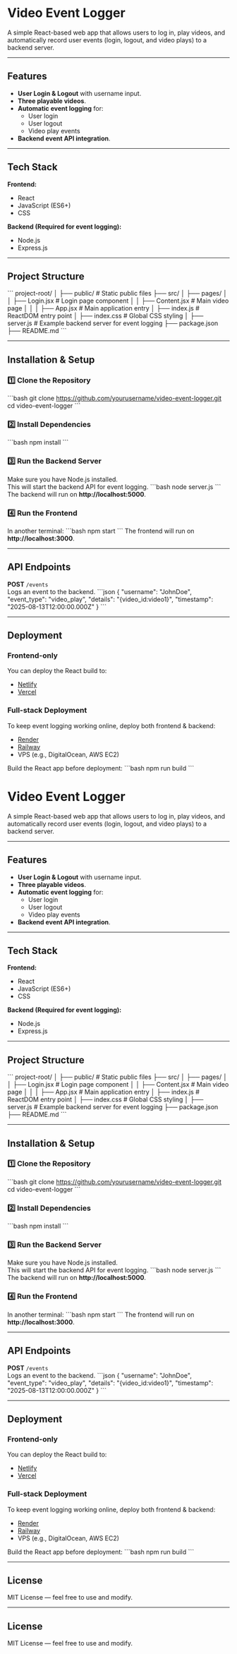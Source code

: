 # Video Event Logger

A simple React-based web app that allows users to log in, play videos, and automatically record user events (login, logout, and video plays) to a backend server.

---

## Features
- **User Login & Logout** with username input.
- **Three playable videos**.
- **Automatic event logging** for:
  - User login
  - User logout
  - Video play events
- **Backend event API integration**.

---

## Tech Stack
**Frontend:**
- React
- JavaScript (ES6+)
- CSS

**Backend (Required for event logging):**
- Node.js
- Express.js

---

## Project Structure
\`\`\`
project-root/
│
├── public/              # Static public files
├── src/
│   ├── pages/
│   │   ├── Login.jsx     # Login page component
│   │   ├── Content.jsx   # Main video page
│   │
│   ├── App.jsx           # Main application entry
│   ├── index.js          # ReactDOM entry point
│   ├── index.css         # Global CSS styling
│
├── server.js             # Example backend server for event logging
├── package.json
├── README.md
\`\`\`

---

## Installation & Setup

### 1️⃣ Clone the Repository
\`\`\`bash
git clone https://github.com/yourusername/video-event-logger.git
cd video-event-logger
\`\`\`

### 2️⃣ Install Dependencies
\`\`\`bash
npm install
\`\`\`

### 3️⃣ Run the Backend Server
Make sure you have Node.js installed.  
This will start the backend API for event logging.
\`\`\`bash
node server.js
\`\`\`
The backend will run on **http://localhost:5000**.

### 4️⃣ Run the Frontend
In another terminal:
\`\`\`bash
npm start
\`\`\`
The frontend will run on **http://localhost:3000**.

---

## API Endpoints
**POST** `/events`  
Logs an event to the backend.
\`\`\`json
{
  "username": "JohnDoe",
  "event_type": "video_play",
  "details": "{video_id:video1}",
  "timestamp": "2025-08-13T12:00:00.000Z"
}
\`\`\`

---

## Deployment
### **Frontend-only**
You can deploy the React build to:
- [Netlify](https://netlify.com)
- [Vercel](https://vercel.com)

### **Full-stack Deployment**
To keep event logging working online, deploy both frontend & backend:
- [Render](https://render.com)
- [Railway](https://railway.app)
- VPS (e.g., DigitalOcean, AWS EC2)

Build the React app before deployment:
\`\`\`bash
npm run build
\`\`\`
# Video Event Logger

A simple React-based web app that allows users to log in, play videos, and automatically record user events (login, logout, and video plays) to a backend server.

---

## Features
- **User Login & Logout** with username input.
- **Three playable videos**.
- **Automatic event logging** for:
  - User login
  - User logout
  - Video play events
- **Backend event API integration**.

---

## Tech Stack
**Frontend:**
- React
- JavaScript (ES6+)
- CSS

**Backend (Required for event logging):**
- Node.js
- Express.js

---

## Project Structure
\`\`\`
project-root/
│
├── public/              # Static public files
├── src/
│   ├── pages/
│   │   ├── Login.jsx     # Login page component
│   │   ├── Content.jsx   # Main video page
│   │
│   ├── App.jsx           # Main application entry
│   ├── index.js          # ReactDOM entry point
│   ├── index.css         # Global CSS styling
│
├── server.js             # Example backend server for event logging
├── package.json
├── README.md
\`\`\`

---

## Installation & Setup

### 1️⃣ Clone the Repository
\`\`\`bash
git clone https://github.com/yourusername/video-event-logger.git
cd video-event-logger
\`\`\`

### 2️⃣ Install Dependencies
\`\`\`bash
npm install
\`\`\`

### 3️⃣ Run the Backend Server
Make sure you have Node.js installed.  
This will start the backend API for event logging.
\`\`\`bash
node server.js
\`\`\`
The backend will run on **http://localhost:5000**.

### 4️⃣ Run the Frontend
In another terminal:
\`\`\`bash
npm start
\`\`\`
The frontend will run on **http://localhost:3000**.

---

## API Endpoints
**POST** `/events`  
Logs an event to the backend.
\`\`\`json
{
  "username": "JohnDoe",
  "event_type": "video_play",
  "details": "{video_id:video1}",
  "timestamp": "2025-08-13T12:00:00.000Z"
}
\`\`\`

---

## Deployment
### **Frontend-only**
You can deploy the React build to:
- [Netlify](https://netlify.com)
- [Vercel](https://vercel.com)

### **Full-stack Deployment**
To keep event logging working online, deploy both frontend & backend:
- [Render](https://render.com)
- [Railway](https://railway.app)
- VPS (e.g., DigitalOcean, AWS EC2)

Build the React app before deployment:
\`\`\`bash
npm run build
\`\`\`

---

## License
MIT License — feel free to use and modify.

---

## License
MIT License — feel free to use and modify.
